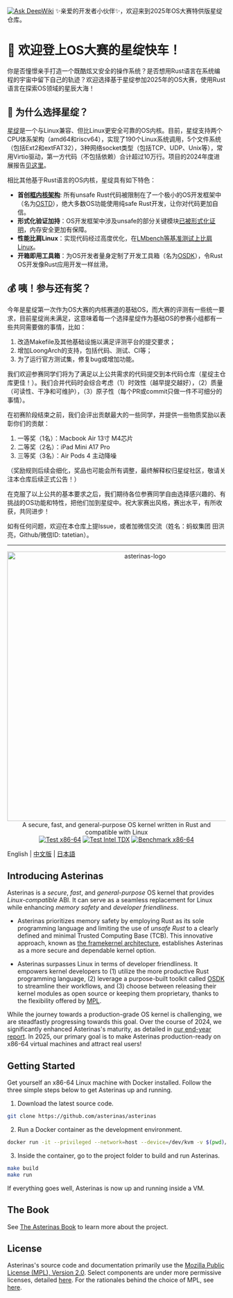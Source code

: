 [![Ask DeepWiki](https://deepwiki.com/badge.svg)](https://deepwiki.com/oscomp/asrerinas)
✨亲爱的开发者小伙伴✨，欢迎来到2025年OS大赛特供版星绽仓库。

# 🚀 欢迎登上OS大赛的星绽快车！

你是否憧憬亲手打造一个既酷炫又安全的操作系统？是否想用Rust语言在系统编程的宇宙中留下自己的轨迹？欢迎选择基于星绽参加2025年的OS大赛，使用Rust语言在探索OS领域的星辰大海！

## 🌠 为什么选择星绽？

[星绽](https://github.com/asterinas/asterinas)是一个与Linux兼容、但比Linux更安全可靠的OS内核。目前，星绽支持两个CPU体系架构（amd64和riscv64），实现了190个Linux系统调用，5个文件系统（包括Ext2和extFAT32），3种网络socket类型（包括TCP、UDP、Unix等），常用Virtio驱动，第一方代码（不包括依赖）合计超过10万行。项目的2024年度进展报告[见这里](https://asterinas.github.io/2025/01/20/asterinas-in-2024.html)。

相比其他基于Rust语言的OS内核，星绽具有如下特色：

* **首创[框内核架构](https://asterinas.github.io/book/kernel/the-framekernel-architecture.html)**: 所有unsafe Rust代码被限制在了一个极小的OS开发框架中（名为[OSTD](https://asterinas.github.io/book/ostd/index.html)），绝大多数OS功能使用纯safe Rust开发，让你对代码更加自信。
* **形式化验证加持**：OS开发框架中涉及unsafe的部分关键模块[已被形式化证明](https://asterinas.github.io/2025/02/13/towards-practical-formal-verification-for-a-general-purpose-os-in-rust.html)，内存安全更加有保障。
* **性能比肩Linux**：实现代码经过高度优化，在[LMbench等基准测试上比肩Linux](https://asterinas.github.io/benchmark/)。
* **开箱即用工具箱**：为OS开发者量身定制了开发工具箱（名为[OSDK](https://asterinas.github.io/book/osdk/guide/index.html)），令Rust OS开发像Rust应用开发一样丝滑。

## 💰 咦！参与还有奖？

今年是星绽第一次作为OS大赛的内核赛道的基础OS，而大赛的评测有一些统一要求，目前星绽尚未满足，这意味着每一个选择星绽作为基础OS的参赛小组都有一些共同需要做的事情，比如：

1. 改造Makefile及其他基础设施以满足评测平台的提交要求；
2. 增加LoongArch的支持，包括代码、测试、CI等；
3. 为了运行官方测试集，修复bug或增加功能。

我们欢迎参赛同学们将为了满足以上公共需求的代码提交到本代码仓库（星绽主仓库更佳！）。我们合并代码时会综合考虑（1）时效性（越早提交越好），（2）质量（可读性、干净和可维护），（3）原子性（每个PR或commit只做一件不可细分的事情）。

在初赛阶段结束之前，我们会评出贡献最大的一些同学，并提供一些物质奖励以表彰你们的贡献：
1. 一等奖（1名）：Macbook Air 13寸 M4芯片
2. 二等奖（2名）：iPad Mini A17 Pro
3. 三等奖（3名）：Air Pods 4 主动降噪

（奖励规则后续会细化，奖品也可能会所有调整，最终解释权归星绽社区，敬请关注本仓库后续正式公告！）

在克服了以上公共的基本要求之后，我们期待各位参赛同学自由选择感兴趣的、有挑战的OS功能和特性，把他们加到星绽中。祝大家赛出风格，赛出水平，有所收获，共同进步！

如有任何问题，欢迎在本仓库上提Issue，或者加微信交流（姓名：蚂蚁集团 田洪亮，Github/微信ID: tatetian）。

-----

<p align="center">
    <img src="docs/src/images/logo_en.svg" alt="asterinas-logo" width="620"><br>
    A secure, fast, and general-purpose OS kernel written in Rust and compatible with Linux<br/>
    <a href="https://github.com/asterinas/asterinas/actions/workflows/test_x86.yml"><img src="https://github.com/asterinas/asterinas/actions/workflows/test_x86.yml/badge.svg?event=push" alt="Test x86-64" style="max-width: 100%;"></a>
    <a href="https://github.com/asterinas/asterinas/actions/workflows/test_x86_tdx.yml"><img src="https://github.com/asterinas/asterinas/actions/workflows/test_x86_tdx.yml/badge.svg" alt="Test Intel TDX" style="max-width: 100%;"></a>
    <a href="https://asterinas.github.io/benchmark/"><img src="https://github.com/asterinas/asterinas/actions/workflows/benchmark_x86.yml/badge.svg" alt="Benchmark x86-64" style="max-width: 100%;"></a>
    <br/>
</p>

English | [中文版](README_CN.md) | [日本語](README_JP.md)

## Introducing Asterinas

Asterinas is a _secure_, _fast_, and _general-purpose_ OS kernel
that provides _Linux-compatible_ ABI.
It can serve as a seamless replacement for Linux
while enhancing _memory safety_ and _developer friendliness_.

* Asterinas prioritizes memory safety
by employing Rust as its sole programming language
and limiting the use of _unsafe Rust_
to a clearly defined and minimal Trusted Computing Base (TCB).
This innovative approach,
known as [the framekernel architecture](https://asterinas.github.io/book/kernel/the-framekernel-architecture.html),
establishes Asterinas as a more secure and dependable kernel option.

* Asterinas surpasses Linux in terms of developer friendliness.
It empowers kernel developers to
(1) utilize the more productive Rust programming language,
(2) leverage a purpose-built toolkit called [OSDK](https://asterinas.github.io/book/osdk/guide/index.html) to streamline their workflows,
and (3) choose between releasing their kernel modules as open source
or keeping them proprietary,
thanks to the flexibility offered by [MPL](#License).

While the journey towards a production-grade OS kernel is challenging,
we are steadfastly progressing towards this goal.
Over the course of 2024,
we significantly enhanced Asterinas's maturity,
as detailed in [our end-year report](https://asterinas.github.io/2025/01/20/asterinas-in-2024.html).
In 2025, our primary goal is to make Asterinas production-ready on x86-64 virtual machines
and attract real users!

## Getting Started

Get yourself an x86-64 Linux machine with Docker installed.
Follow the three simple steps below to get Asterinas up and running.

1. Download the latest source code.

```bash
git clone https://github.com/asterinas/asterinas
```

2. Run a Docker container as the development environment.

```bash
docker run -it --privileged --network=host --device=/dev/kvm -v $(pwd)/asterinas:/root/asterinas asterinas/asterinas:0.14.1-20250326
```

3. Inside the container, go to the project folder to build and run Asterinas.

```bash
make build
make run
```

If everything goes well, Asterinas is now up and running inside a VM.

## The Book

See [The Asterinas Book](https://asterinas.github.io/book/) to learn more about the project.

## License

Asterinas's source code and documentation primarily use the 
[Mozilla Public License (MPL), Version 2.0](https://github.com/asterinas/asterinas/blob/main/LICENSE-MPL).
Select components are under more permissive licenses,
detailed [here](https://github.com/asterinas/asterinas/blob/main/.licenserc.yaml). For the rationales behind the choice of MPL, see [here](https://asterinas.github.io/book/index.html#licensing).
